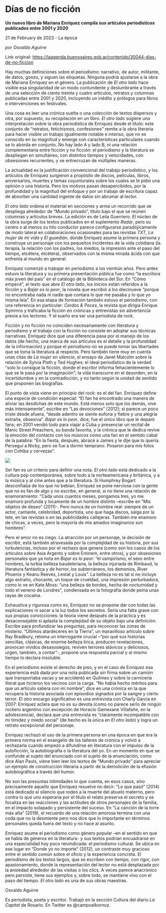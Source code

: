 # Días de no ficción

**Un nuevo libro de Mariana Enriquez compila sus artículos periodísticos publicados entre 2001 y 2020**

21 de February de 2023 - La época

_por Osvaldo Aguirre_

Link original: https://laagenda.buenosaires.gob.ar/contenido/30044-dias-de-no-ficcion



Hay muchas definiciones sobre el periodismo: narrativo, de autor, militante, de datos, gonzo, y siguen las etiquetas. Ninguna podría ajustarse a la obra de Mariana Enriquez en el género. La publicación de *El otro lado* hace visible esa singularidad de un modo contundente y deslumbrante a través de una selección de ciento treinta y cuatro artículos, retratos y columnas publicadas entre 2001 y 2020, incluyendo un inédito y prólogos para libros e intervenciones en festivales.




Una cosa es leer una crónica suelta o una colección de textos dispersos y otra, por supuesto, su recopilación en un libro. *El otro lado* sugiere una interpretación sobre la obra periodística de Enriquez desde el título: este conjunto de “retratos, fetichismos, confesiones” remite a la obra literaria para hacer visible un trabajo igualmente notable e intenso, que no es conocido en su magnitud y emerge con características particulares cuando se lo aborda en conjunto. No hay lado A y lado B, ni una relación complementaria entre ficción y no ficción: el periodismo y la literatura se despliegan en simultáneo, con distintos tiempos y velocidades, con obsesiones recurrentes, y se entrecruzan de múltiples maneras.




La actualidad es la justificación convencional del trabajo periodístico, y los artículos de Enriquez surgieron a propósito de discos, películas, libros, aniversarios, muertes y temas coyunturales sobre los cuales se le pidió una opinión o una historia. Pero los motivos pasan desapercibidos, por la profundidad y la magnitud del enfoque y por un trabajo de escritura capaz de absorber una cantidad ingente de datos sin abrumar al lector.




*El otro lado* ordena el material en secciones y arma un recorrido que se despliega alrededor de “Mundo privado”, título bajo el que se reúnen columnas y artículos breves. La edición es de Leila Guerriero. El núcleo de la obra surge de los textos publicados en el suplemento *Radar*, pero su centro o al menos su hilo conductor parece configurarse paradójicamente de modo lateral en colaboraciones ocasionales para las revistas *TXT*, *La mujer de mi vida* y *El guardián*, donde Enriquez asume la primera persona y construye un personaje con los pequeños incidentes de la vida cotidiana (la terapia, la relación con los padres, los miedos, la impresión ante el paso del tiempo, etcétera, etcétera), observados con la misma mirada ácida con que enfrenta al mundo en general.




Enriquez comenzó a trabajar en periodismo a los veintiún años. Pero antes estuvo la literatura y su primera presentación pública fue como “la escritora más joven del país” en el catálogo de la Biblioteca del Sur. En “Cómo empecé”, el texto que abre *El otro lado*, los inicios están referidos a la ficción y a *Bajar es lo peor*, la novela que escribió a los diecinueve “porque no encontraba nada ni nadie que contara lo que me pasaba y lo que yo misma leía”. En esa etapa de formación también estuvo el periodismo, con una referencia en particular: *Cerdos & Peces*, la revista que dirigía Enrique Symmns y traficaba la ficción en crónicas y entrevistas sin advertencia previa a los lectores. Y el sueño era ser una periodista de rock.




Ficción y no ficción no coinciden necesariamente con literatura y periodismo y el trabajo con la ficción no consiste en adoptar sus técnicas narrativas. Enriquez dice que una diferencia pasa por el manejo de los datos (de hecho, una marca de sus artículos es el detalle y la profundidad de la información) y porque el periodismo no se puede tomar las libertades que se toma la literatura al respecto. Pero también tiene muy en cuenta unas citas de *La mujer en silencio*, el ensayo de Janet Malcolm sobre la relación de Sylvia Plath y Ted Hughes: el ideal periodístico de la verdad “solo lo consigue la ficción, donde el escritor informa fehacientemente lo que se le pasa por la imaginación”; la vida transcurre en el desorden, en la incertidumbre y en la contradicción, y no tanto según la unidad de sentido que proponen las biografías.




El punto de vista viene en principio del rock: es el del fan. Enriquez define una especie de condición especial: “El fan ha encontrado una manera de aliviar las desdichas de este mundo. Está menos solo que los demás, vive más intensamente”, escribe en “Las devociones” (2012); si parece un poco triste desde afuera, “desde adentro se siente euforia y fiebre y una alegría extraña, obsesiva”. *Bajar es lo peor*, dice, fue el único libro que le deparó fans; en 2001 vendió todo para viajar a Cuba y presenciar un recital de Manic Street Preachers, su banda favorita, y la crónica que le dedica revive la emoción del contacto con los músicos como una fan en el sentido cabal de la palabra: “En la fiesta, después, abracé a James y le dije que lo quería. Perseguí a Nicky, pero se fue a dormir temprano. Posaron para mis fotos con Cohiba y cervezas”.




![](https://cdn.feater.me/files/images/895060/03ff10f1-ee8c-460d-af89-da9f1d2d1fb6.jpeg)




Ser fan es un criterio para definir una nota. *El otro lado* está dedicado a la cultura pop contemporánea, sobre todo a la norteamericana y británica, y a la música y al cine antes que a la literatura. Si Humphrey Bogart desconfiaba de los que no bebían, Enriquez se pone nerviosa con la gente que no es fan de algo y no escribe, en general, si no tiene una relación de enamoramiento: “Cada unos cuantos meses, pongamos tres, yo me enamoro profunda y locamente de un hombre distinto –escribe en “Mis objetos de deseo” (2011)-. Pero nunca de un hombre real: siempre de un actor, cantante, celebridad, deportista, uno que haga discos, salga por la tele, en las revistas o en las publicidades callejeras. También me enamoro de chicas, a veces, pero la mayoría de mis amados imaginarios son hombres”.




Pero el amor no es ciego. La atracción por un personaje, la decisión de escribir, está también atravesada por la complejidad de su historia, por sus turbulencias, incluso por el rechazo que genera (como son los casos de los artículos sobre Asia Argento y sobre Eminem, entre otros), y por obsesiones personales que ya nota en *Bajar es lo peor*: “el vampirismo, el sexo entre hombres, la turbia belleza baudeleriana, la belleza injuriada de Rimbaud, la literatura fantástica y de horror, los subterráneos, los demonios, River Phoenix y Keanu Reeves, Lestat y Louis”. La belleza no es tal si no incluye algo extraño, chocante, un toque de crueldad, una impresión perturbadora, como lo ve en Kate Moss: “una belleza de bordes, hecha de nocturnidad y todo el veneno de Londres”, condensada en la fotografía donde peina unas rayas de cocaína.




Exhaustiva y rigurosa como es, Enriquez no se propone dar con todas las explicaciones ni sacar a la luz todos los secretos. Sería una falta grave con sus propias convicciones: la teoría viene después de la práctica y es desaconsejable si aplasta la complejidad de su objeto bajo una definición. Escribe para profundizar las preguntas, para reconocer las zonas de misterio. “Últimos atardeceres en la Tierra”, un maravilloso artículo sobre Ray Bradbury, retoma un interrogante crucial –“por qué sus historias sencillas, clásicas, de enorme belleza lírica, producen revelaciones, provocan vívidos desasosiegos, reviven terrores atávicos y deliciosos, urgen, también, a contar”-, propone una respuesta parcial y al mismo tiempo lo declara insoluble.




En el periodismo existe el derecho de piso, y en el caso de Enriquez esa experiencia está dada por una nota publicada sin firma sobre un camión que transportaba vacas y se accidentó en Quilmes y sobre la carnicería literal que hicieron los vecinos con la carga. “No había hecho méritos para que un artículo saliera con mi nombre”, dice en una crónica en la que recupera la historia asociada con episodios signados por la sangre y cierto terror. El otro encargo significativo es una entrevista con Charly García en 2007: Enriquez aclara que no es su devota (como no parece serlo de ningún rockero argentino con excepción de Horacio Gamexane Villafañe, en la adolescencia), declara que una entrevista es “claramente incompatible con mi timidez y miedo social” (de hecho es la única en *El otro lado*) y logra un retrato excepcional del personaje.




Enriquez rechazó el uso de la primera persona en una época en que era la primera norma en el evangelio de los talleres de crónica y volvió a rechazarla cuando empezó a difundirse en literatura con el impulso de la autoficción, la autobiografía o la literatura del yo. En un momento en que se confunde al sujeto del enunciado con el sujeto de la enunciación, como dice Alan Pauls, viene bien leer los textos de “Mundo privado” para apreciar un ejemplo de construcción literaria a partir de la demolición de la efusión autobiográfica a través del humor.




No son las presuntas intimidades lo que cuenta, en esos casos, sino precisamente aquello que Enriquez resuelve no decir. “Lo que pasó” (2014) está dedicado al silencio que rodeó a la muerte del abuelo materno, pero contra lo que uno esperaría por el título el relato preserva el secreto y se focaliza en las reacciones y las actitudes de otros personajes de la familia, en el impacto solapado y persistente del suceso. En “La canción de la torre más alta” (2019), el recuerdo de una relación amorosa termina con una coda que no la desmiente pero nos dice que lo importante en términos personales queda fuera del texto y no hace al asunto.




Enriquez asume el periodismo como género popular –en el sentido en que se habla de géneros en la literatura- y sus textos podrían encuadrarse en una especialidad hoy poco reivindicada: el periodismo cultural. Se ubica en ese lugar en “Donde yo no importe” (2012), un contraste muy gracioso entre el sentido común sobre el oficio y la experiencia concreta. El periodismo de los textos largos, que se escriben con tiempo, con rigor, con apasionamiento, donde la representación del lector no está desplazada por la ansiedad alrededor de las visitas o los clics. A veces parece anacrónico pero persiste, tiene sus ejemplos y, sobre todo, se mantiene vivo con el paso del tiempo. *El otro lado* es una de sus obras maestras.




Osvaldo Aguirre




Es periodista, poeta y escritor. Trabajó en la sección Cultura del diario *La Capital* de Rosario. En Twitter es @campoalbornoz.



